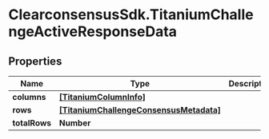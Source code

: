 # ClearconsensusSdk.TitaniumChallengeActiveResponseData

## Properties

Name | Type | Description | Notes
------------ | ------------- | ------------- | -------------
**columns** | [**[TitaniumColumnInfo]**](TitaniumColumnInfo.md) |  | [optional] 
**rows** | [**[TitaniumChallengeConsensusMetadata]**](TitaniumChallengeConsensusMetadata.md) |  | [optional] 
**totalRows** | **Number** |  | [optional] 


